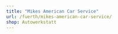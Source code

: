 ```yaml
---
title: "Mikes American Car Service"
url: /fuerth/mikes-american-car-service/
shop: Autowerkstatt
---
```

